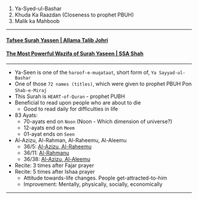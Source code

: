 1. Ya-Syed-ul-Bashar
2. Khuda Ka Raazdan (Closeness to prophet PBUH)
3. Malik ka Mahboob

*** 

#### [Tafsee Surah Yassen | Allama Talib Johri](https://www.youtube.com/watch?v=GoB-ZbbhYZY)
#### [The Most Powerful Wazifa of Surah Yaseen | SSA Shah](https://www.youtube.com/watch?v=VPAtsLjw4FE)

***

* Ya-Seen is one of the `haroof-e-muqataat`, short form of, `Ya Sayyad-ul-Bashar`
* One of those `72 names (titles)`, which were given to prophet PBUH Pon `Shab-e-Miraj`
* This Surah is `HEART-of-Quran` - prophet PUBH
* Beneficial to read upon people who are about to die
    * Good to read daily for difficulties in life
* 83 Ayats:
   * 70-ayats end on `Noon` (Noon - Which dimension of universe?)
   * 12-ayats end on `Meem`
   * 01-ayat ends on `Seen`
* Al-Azizu, Al-Rahman, Al-Raheemu, Al-Aleemu
   * 36/5: [Al-Azizu, Al-Raheemu](https://quranwbw.com/36/5)
   * 36/11: [Al-Rahmanu](https://quranwbw.com/36/11)
   * 36/38: [Al-Azizu, Al-Aleemu](https://quranwbw.com/36/38) 
* Recite: 3 times after Fajar prayer
* Recite: 5 times after Ishaa prayer
    * Attitude towards-life changes. People get-attracted-to-him
    * Improvement: Mentally, physically, socially, economically

***
